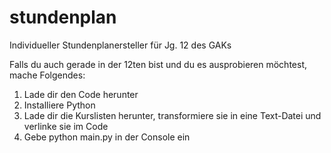 # stundenplan
Individueller Stundenplanersteller für Jg. 12 des GAKs

Falls du auch gerade in der 12ten bist und du es ausprobieren möchtest, mache Folgendes:
1. Lade dir den Code herunter
2. Installiere Python
3. Lade dir die Kurslisten herunter, transformiere sie in eine Text-Datei und verlinke sie im Code
4. Gebe python main.py in der Console ein
